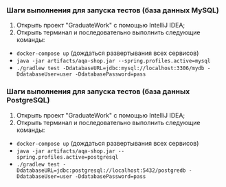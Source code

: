 ### Шаги выполнения для запуска тестов (база данных MySQL)
1. Открыть проект "GraduateWork" с помощью IntelliJ IDEA;
2. Открыть терминал и последовательно выполнить следующие команды:
- `docker-compose up` (дождаться развертывания всех сервисов)
- `java -jar artifacts/aqa-shop.jar --spring.profiles.active=mysql`
- `./gradlew test -DdatabaseURL=jdbc:mysql://localhost:3306/mydb -DdatabaseUser=user -DdatabasePassword=pass`

### Шаги выполнения для запуска тестов (база данных PostgreSQL)
1. Открыть проект "GraduateWork" с помощью IntelliJ IDEA;
2. Открыть терминал и последовательно выполнить следующие команды:
- `docker-compose up` (дождаться развертывания всех сервисов)
- `java -jar artifacts/aqa-shop.jar --spring.profiles.active=postgresql`
- `./gradlew test -DdatabaseURL=jdbc:postgresql://localhost:5432/postgredb -DdatabaseUser=user -DdatabasePassword=pass`
